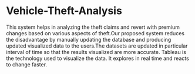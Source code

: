 # Vehicle-Theft-Analysis
This system helps in analyzing the theft claims and revert with premium changes based on various aspects of theft.Our proposed system reduces the disadvantage by manually updating the database and producing updated visualized data to the users.The datasets are updated in particular interval of time so that the results visualized are more accurate. Tableau is the technology used to visualize the data. It explores in real time and reacts to change faster.

